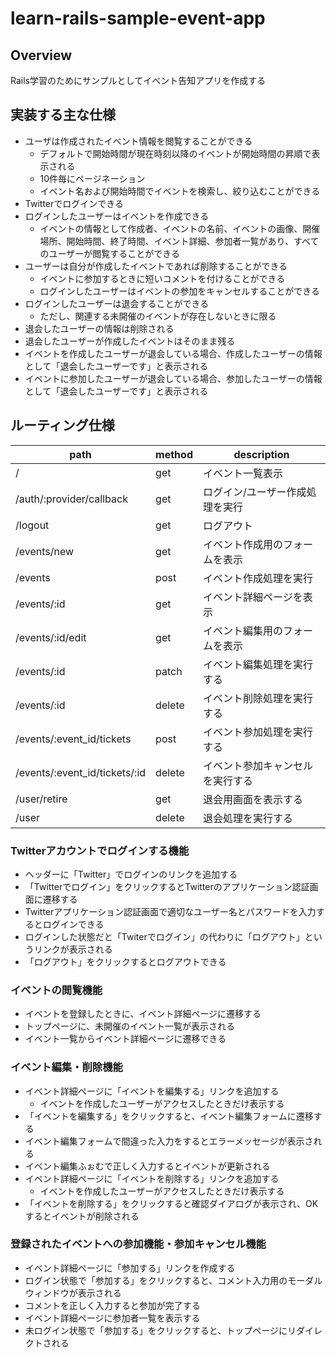 # learn-rails-sample-event-app
## Overview
Rails学習のためにサンプルとしてイベント告知アプリを作成する

## 実装する主な仕様
- ユーザは作成されたイベント情報を閲覧することができる
    - デフォルトで開始時間が現在時刻以降のイベントが開始時間の昇順で表示される
    - 10件毎にページネーション
    - イベント名および開始時間でイベントを検索し、絞り込むことができる
- Twitterでログインできる
- ログインしたユーザーはイベントを作成できる
    - イベントの情報として作成者、イベントの名前、イベントの画像、開催場所、開始時間、終了時間、イベント詳細、参加者一覧があり、すべてのユーザーが閲覧することができる
- ユーザーは自分が作成したイベントであれば削除することができる
    - イベントに参加するときに短いコメントを付けることができる
    - ログインしたユーザーはイベントの参加をキャンセルすることができる
- ログインしたユーザーは退会することができる
    - ただし、関連する未開催のイベントが存在しないときに限る
- 退会したユーザーの情報は削除される
- 退会したユーザーが作成したイベントはそのまま残る
- イベントを作成したユーザーが退会している場合、作成したユーザーの情報として「退会したユーザーです」と表示される
- イベントに参加したユーザーが退会している場合、参加したユーザーの情報として「退会したユーザーです」と表示される

## ルーティング仕様
|path|method|description|
|---|---|---|
|/|get|イベント一覧表示|
|/auth/:provider/callback|get|ログイン/ユーザー作成処理を実行|
|/logout|get|ログアウト|
|/events/new|get|イベント作成用のフォームを表示|
|/events|post|イベント作成処理を実行|
|/events/:id|get|イベント詳細ページを表示|
|/events/:id/edit|get|イベント編集用のフォームを表示|
|/events/:id|patch|イベント編集処理を実行する|
|/events/:id|delete|イベント削除処理を実行する|
|/events/:event_id/tickets|post|イベント参加処理を実行する|
|/events/:event_id/tickets/:id|delete|イベント参加キャンセルを実行する|
|/user/retire|get|退会用画面を表示する|
|/user|delete|退会処理を実行する|

### Twitterアカウントでログインする機能
- ヘッダーに「Twitter」でログインのリンクを追加する
- 「Twitterでログイン」をクリックするとTwitterのアプリケーション認証画面に遷移する
- Twitterアプリケーション認証画面で適切なユーザー名とパスワードを入力するとログインできる
- ログインした状態だと「Twiterでログイン」の代わりに「ログアウト」というリンクが表示される
- 「ログアウト」をクリックするとログアウトできる

### イベントの閲覧機能
- イベントを登録したときに、イベント詳細ページに遷移する
- トップページに、未開催のイベント一覧が表示される
- イベント一覧からイベント詳細ページに遷移できる

### イベント編集・削除機能
- イベント詳細ページに「イベントを編集する」リンクを追加する
    - イベントを作成したユーザーがアクセスしたときだけ表示する
- 「イベントを編集する」をクリックすると、イベント編集フォームに遷移する
- イベント編集フォームで間違った入力をするとエラーメッセージが表示される
- イベント編集ふぉむで正しく入力するとイベントが更新される
- イベント詳細ページに「イベントを削除する」リンクを追加する
    - イベントを作成したユーザーがアクセスしたときだけ表示する
- 「イベントを削除する」をクリックすると確認ダイアログが表示され、OKするとイベントが削除される

### 登録されたイベントへの参加機能・参加キャンセル機能
- イベント詳細ページに「参加する」リンクを作成する
- ログイン状態で「参加する」をクリックすると、コメント入力用のモーダルウィンドウが表示される
- コメントを正しく入力すると参加が完了する
- イベント詳細ページに参加者一覧を表示する
- 未ログイン状態で「参加する」をクリックすると、トップページにリダイレクトされる



























